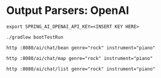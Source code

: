 # Output Parsers: OpenAI

```shell
export SPRING_AI_OPENAI_API_KEY=<INSERT KEY HERE>
```

```shell
./gradlew bootTestRun
```

```shell
http :8080/ai/chat/bean genre="rock" instrument="piano"
```

```shell
http :8080/ai/chat/map genre="rock" instrument="piano"
```

```shell
http :8080/ai/chat/list genre="rock" instrument="piano"
```
